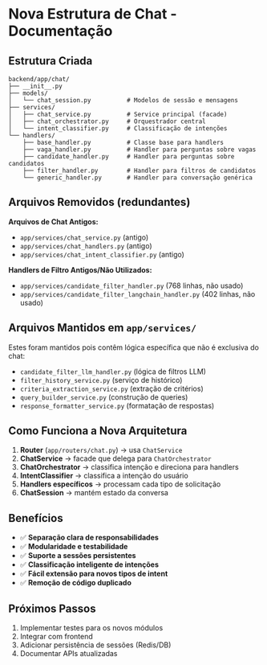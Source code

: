 # Nova Estrutura de Chat - Documentação

## Estrutura Criada

```
backend/app/chat/
├── __init__.py
├── models/
│   └── chat_session.py          # Modelos de sessão e mensagens
├── services/
│   ├── chat_service.py          # Service principal (facade)
│   ├── chat_orchestrator.py     # Orquestrador central
│   └── intent_classifier.py     # Classificação de intenções
└── handlers/
    ├── base_handler.py          # Classe base para handlers
    ├── vaga_handler.py          # Handler para perguntas sobre vagas
    ├── candidate_handler.py     # Handler para perguntas sobre candidatos
    ├── filter_handler.py        # Handler para filtros de candidatos
    └── generic_handler.py       # Handler para conversação genérica
```

## Arquivos Removidos (redundantes)

**Arquivos de Chat Antigos:**
- `app/services/chat_service.py` (antigo)
- `app/services/chat_handlers.py` (antigo)  
- `app/services/chat_intent_classifier.py` (antigo)

**Handlers de Filtro Antigos/Não Utilizados:**
- `app/services/candidate_filter_handler.py` (768 linhas, não usado)
- `app/services/candidate_filter_langchain_handler.py` (402 linhas, não usado)

## Arquivos Mantidos em `app/services/`

Estes foram mantidos pois contêm lógica específica que não é exclusiva do chat:

- `candidate_filter_llm_handler.py` (lógica de filtros LLM)
- `filter_history_service.py` (serviço de histórico)
- `criteria_extraction_service.py` (extração de critérios)
- `query_builder_service.py` (construção de queries)
- `response_formatter_service.py` (formatação de respostas)

## Como Funciona a Nova Arquitetura

1. **Router** (`app/routers/chat.py`) → usa `ChatService`
2. **ChatService** → facade que delega para `ChatOrchestrator`
3. **ChatOrchestrator** → classifica intenção e direciona para handlers
4. **IntentClassifier** → classifica a intenção do usuário
5. **Handlers específicos** → processam cada tipo de solicitação
6. **ChatSession** → mantém estado da conversa

## Benefícios

- ✅ **Separação clara de responsabilidades**
- ✅ **Modularidade e testabilidade**
- ✅ **Suporte a sessões persistentes**
- ✅ **Classificação inteligente de intenções**
- ✅ **Fácil extensão para novos tipos de intent**
- ✅ **Remoção de código duplicado**

## Próximos Passos

1. Implementar testes para os novos módulos
2. Integrar com frontend
3. Adicionar persistência de sessões (Redis/DB)
4. Documentar APIs atualizadas
